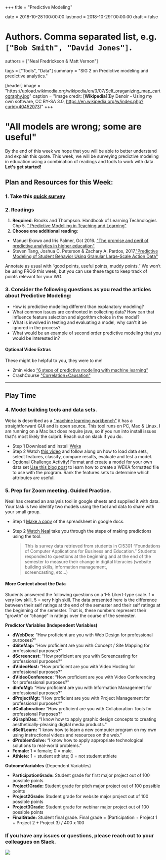 +++
title = "Predictive Modeling"

date = 2018-10-28T00:00:00
lastmod = 2018-10-29T00:00:00
draft = false

# Authors. Comma separated list, e.g. `["Bob Smith", "David Jones"]`.
authors = ["Neal Fredrickson & Matt Vernon"]

tags = ["Tools", "Data"]
summary = "SIG 2 on Predictive modeling and predictive analytics."

[header]
image = "https://upload.wikimedia.org/wikipedia/en/0/07/Self_oraganizing_map_cartography.jpg"
caption = "Image credit: [**Wikipedia**](By Denoir - Using my own software, CC BY-SA 3.0, https://en.wikipedia.org/w/index.php?curid=40452073)"
+++

# "All models are wrong; some are useful"

By the end of this week we hope that you will be able to better understand and explain this quote. This week, we will be surveying predictive modeling in education using a combination of readings and tools to work with data. **Let's get started!**


## Plan and Resources for this Week:

### 1. Take this [quick survey](https://docs.google.com/forms/d/e/1FAIpQLScIsWz2HdqM81N46mfZVMHjWeNmZY_rhfHGSdeeUw8FriUx_Q/viewform?usp=sf_link)

<!-- Annotate as usual with “good points, useful points, muddy points.” We won’t be using FROG this week, but you can use these tags to keep track of points relevant for your WG. -->

### 2. Readings

1. **Required**: Brooks and Thompson. Handbook of Learning Technologies Chp 5. [“ Predictive Modelling in Teaching and Learning"](https://solaresearch.org/wp-content/uploads/2017/05/chapter5.pdf)
2. **Choose one additional reading**:
  - Manuel Ekowo and Iris Palmer, Oct 2016. ["The promise and peril of predictive analytics in higher education"](https://na-production.s3.amazonaws.com/documents/Promise-and-Peril_4.pdf)
  - Steven Tang, Joshua C. Peterson & Zachary A. Pardos, 2017.["Predictive Modeling of Student Behavior Using Granular Large-Scale Action Data"](https://solaresearch.org/hla-17/hla17-chapter19/)

Annotate as usual with “good points, useful points, muddy points.” We won’t be using FROG this week, but you can use these tags to keep track of points relevant for your WG.

### 3. Consider the following questions as you read the articles about Predictive Modeling: 

- How is predictive modeling different than explanatory modeling? 
- What common issues are confronted in collecting data? How can that influence feature selection and algorithm choice in the model?
- What is involved in testing and evaluating a model, why can't it be ignored in the process?
- What would be an example of second order predictive modeling that you would be interested in?


#### Optional Video Extras

These might be helpful to you, they were to me!

- 2min video [“6 steps of predictive modeling with machine learning"](https://www.youtube.com/watch?v=J2xSIIK2OzQ)
- CrashCourse ["Correlation≠Causation"](https://www.youtube.com/watch?v=GtV-VYdNt_g)

---

## Play Time

### 4. Model building tools and data sets.

Weka is described as a ["machine learning workbench"](https://machinelearningmastery.com/what-is-the-weka-machine-learning-workbench/) it has a straightforward GUI and is open source. This tool runs on PC, Mac & Linux. I am running on a Mac but does require java, so if you run into install issues that's most likely the culprit. Reach out on slack if you do.

- Step 1 Download and install [Weka](https://www.cs.waikato.ac.nz/ml/weka/downloading.html)
- Step 2 Watch [this video](https://tinyurl.com/y77y7ltj) and follow along on how to load data sets, select features, classify, compare results, evaluate and test a model.
- Optional Challenge Activity! Format and create a model for your own data set [Use this blog post](https://edumine.wordpress.com/2014/08/23/fix-arff-file-not-recognised-or-unable-to-load-data-in-weka/) to learn how to create a WEKA formatted file to use with the program. Rank the features sets to determine which attributes are useful.

### 5. Prep for Zoom meeting. Guided Practice.

Neal has created an analysis tool in google sheets and supplied it with data. Your task is two identify two models using the tool and data to share with your small group.

- Step 1 [Make a copy](https://docs.google.com/spreadsheets/d/1i4bjFMnjLH21-Dv9-g0rZJflvaglQ5LmjIcWzBpIcho/copy) of the spreadsheet in google docs.
- Step 2 [Watch Neal](https://www.youtube.com/embed/OVsKev9NtVs) take you through the steps of making predictions using the tool.

  >This is survey data retrieved from students in CI5301 “Foundations of Computer Applications for Business and Education.” 
  >Students responded to questions at the beginning and at the end of the semester to measure their change in digital literacies (website building skills, information management,  
  >screencasting, etc...) 

#### More Context about the Data
Students answered the following questions on a 1-5 Likert-type scale. 1 = very low skill, 5 = very high skill. The data presented here is the difference between their self ratings at the end of the semester and their self ratings at the beginning of the semester. That is, these numbers represent their “growth” or “change” in ratings over the course of the semester.

**Predictor Variables (Independent Variables)**

- **dWebDes:** “How proficient are you with Web Design for professional purposes?”
- **dSiteMap:** “How proficient are you with Concept / Site Mapping for professional purposes?”
- **dScreencast:** “How proficient are you with Screencasting for professional purposes?”
- **dVideoHost:** “How proficient are you with Video Hosting for professional purposes?”
- **dVideoConference:** “How proficient are you with Video Conferencing for professional
purposes?”
- **dInfoMgt:** “How proficient are you with Information Management for professional purposes?”
- **dProjectMgt:** “How proficient are you with Project Management for professional
purposes?”
- **dCollaboration:** “How proficient are you with Collaboration Tools for professional
Purposes?”
- **dGraphDes:** “I know how to apply graphic design concepts to creating aesthetically-pleasing digital media products.”
- **dSelfLearn:** “I know how to learn a new computer program on my own using instructional videos and resources on the web.”
- **dProblemSolve:** “I know how to apply appropriate technological solutions to real-world problems.”
- **Female:** 1 = female; 0 = male.
- **Athlete:** 1 = student athlete; 0 = not student athlete

**OutcomeVariables** (Dependent Variables)

- **ParticipationGrade:** Student grade for first major project out of 100 possible points
- **Project1Grade:** Student grade for pitch major project out of 100 possible points
- **Project2Grade:** Student grade for website major project out of 100 possible points
- **Project3Grade:** Student grade for webinar major project out of 100 possible points
- **FinalGrade:** Student final grade. Final grade = (Participation + Project 1 + Project 2 + Project 3) / 400 x 100


### If you have any issues or questions, please reach out to your colleagues on Slack.

![](https://media.giphy.com/media/4TtTVTmBoXp8txRU0C/giphy.gif)
